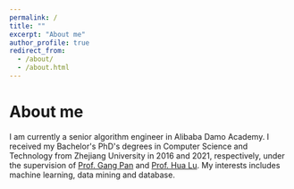 ```yaml
---
permalink: /
title: ""
excerpt: "About me"
author_profile: true
redirect_from: 
  - /about/
  - /about.html
---
```


About me
======
I am currently a senior algorithm engineer in Alibaba Damo Academy. I received my Bachelor's PhD's degrees in Computer Science and Technology from Zhejiang University in 2016 and 2021, respectively, under the supervision of [Prof. Gang Pan](https://person.zju.edu.cn/en/gpan) and [Prof. Hua Lu](https://luhua.ruc.dk). My interests includes machine learning, data mining and database.

<!-- News!!
=====

* \[2020/04\] I am playing "Animal Crossing: New Horizons \(猛男捡树枝\)" now.

* \[2020/04\] I cleared "Zelda: The Minish Cap" and am going to play "Zelda: Phantom Hourglass".  -->
